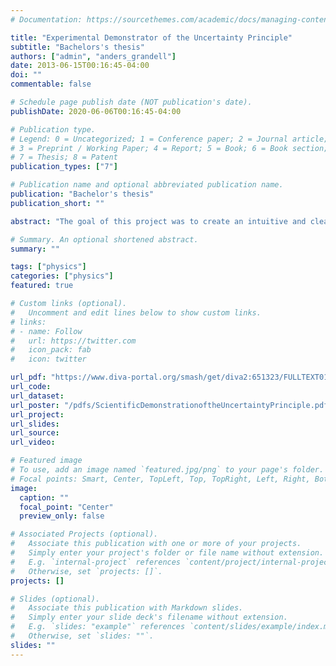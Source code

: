 ```yaml
---
# Documentation: https://sourcethemes.com/academic/docs/managing-content/

title: "Experimental Demonstrator of the Uncertainty Principle"
subtitle: "Bachelors's thesis"
authors: ["admin", "anders_grandell"]
date: 2013-06-15T00:16:45-04:00
doi: ""
commentable: false

# Schedule page publish date (NOT publication's date).
publishDate: 2020-06-06T00:16:45-04:00

# Publication type.
# Legend: 0 = Uncategorized; 1 = Conference paper; 2 = Journal article;
# 3 = Preprint / Working Paper; 4 = Report; 5 = Book; 6 = Book section;
# 7 = Thesis; 8 = Patent
publication_types: ["7"]

# Publication name and optional abbreviated publication name.
publication: "Bachelor's thesis"
publication_short: ""

abstract: "The goal of this project was to create an intuitive and clear demonstrator of the defining properties of quantum mechanics using single slit diffraction of light, which has quantum mechanical properties because of light’s waveparticle duality. In this report we will describe the process and thoughts behind our project of creating a portable demonstration of the uncertainty principle. By designing and building both a physical setup with a laser, a slit, mirrors, lenses, beam-splitters, attenuators and cameras, and developing software which displays images from the cameras in a clear user interface with calculations we hope that students from high schools and gymnasiums that visit Vetenskapens Hus at Alba Nova will learn something new while using the demonstrator"

# Summary. An optional shortened abstract.
summary: ""

tags: ["physics"]
categories: ["physics"]
featured: true

# Custom links (optional).
#   Uncomment and edit lines below to show custom links.
# links:
# - name: Follow
#   url: https://twitter.com
#   icon_pack: fab
#   icon: twitter

url_pdf: "https://www.diva-portal.org/smash/get/diva2:651323/FULLTEXT01.pdf"
url_code:
url_dataset:
url_poster: "/pdfs/ScientificDemonstrationoftheUncertaintyPrinciple.pdf"
url_project:
url_slides:
url_source:
url_video:

# Featured image
# To use, add an image named `featured.jpg/png` to your page's folder. 
# Focal points: Smart, Center, TopLeft, Top, TopRight, Left, Right, BottomLeft, Bottom, BottomRight.
image:
  caption: ""
  focal_point: "Center"
  preview_only: false

# Associated Projects (optional).
#   Associate this publication with one or more of your projects.
#   Simply enter your project's folder or file name without extension.
#   E.g. `internal-project` references `content/project/internal-project/index.md`.
#   Otherwise, set `projects: []`.
projects: []

# Slides (optional).
#   Associate this publication with Markdown slides.
#   Simply enter your slide deck's filename without extension.
#   E.g. `slides: "example"` references `content/slides/example/index.md`.
#   Otherwise, set `slides: ""`.
slides: ""
---
```

